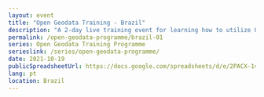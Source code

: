 ```yaml
---
layout: event
title: "Open Geodata Training - Brazil"
description: "A 2-day live training event for learning how to utilize QGIS, OpenStreetMap, and Meta's High Resolution Settlement Layer for public health and disaster response."
permalink: /open-geodata-programme/brazil-01
series: Open Geodata Training Programme
serieslink: /series/open-geodata-programme/
date: 2021-10-19
publicSpreadsheetUrl: https://docs.google.com/spreadsheets/d/e/2PACX-1vR3xrFS3a1Tbe-R7PHGI0Q-fZyFRpx9X0pXdJyIpp5pLzrJaIJ8H0UeltCNe-VNnjssIJzjul-GXRNT/pub?output=csv
lang: pt
location: Brazil
---
```

